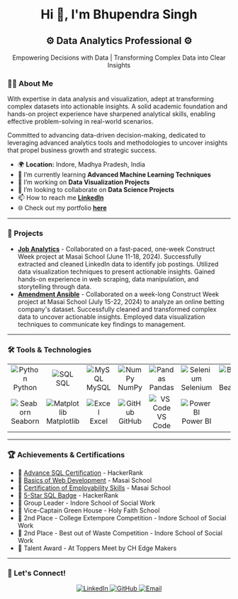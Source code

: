 <!-- Banner or Intro Section -->
<h1 align="center">Hi 👋, I'm Bhupendra Singh</h1>
<!-- <h3 align="center">A passionate Data Analyst turning data into actionable insights</h3>
 -->
<!-- Updated Visual Style Below Name -->

<h2 align="center">⚙️ Data Analytics Professional ⚙️</h2>
<p align="center">Empowering Decisions with Data | Transforming Complex Data into Clear Insights</p>








### 👨‍💻 About Me

With expertise in data analysis and visualization, adept at transforming complex datasets into actionable insights. A solid academic foundation and hands-on project experience have sharpened analytical skills, enabling effective problem-solving in real-world scenarios.

Committed to advancing data-driven decision-making, dedicated to leveraging advanced analytics tools and methodologies to uncover insights that propel business growth and strategic success.

- 🌍 **Location:** Indore, Madhya Pradesh, India
- 🌱 I’m currently learning **Advanced Machine Learning Techniques**
- 🔭 I’m working on **Data Visualization Projects**
- 👯 I’m looking to collaborate on **Data Science Projects**
- 📫 How to reach me **[LinkedIn](https://www.linkedin.com/in/bhupen5235/)**
- 🌐 Check out my portfolio **[here](https://bhupen5235.github.io/)**

---

### 🌟 Projects

- [**Job Analytics**](https://github.com/ajaym007/Pinterest-Pioneers_074) - Collaborated on a fast-paced, one-week Construct Week project at Masai School (June 11-18, 2024). Successfully extracted and cleaned LinkedIn data to identify job postings. Utilized data visualization techniques to present actionable insights. Gained hands-on experience in web scraping, data manipulation, and storytelling through data.
- [**Amendment Ansible**](https://github.com/PrajwalS1234/Amendment_Ansible_047) - Collaborated on a week-long Construct Week project at Masai School (July 15-22, 2024) to analyze an online betting company's dataset. Successfully cleaned and transformed complex data to uncover actionable insights. Employed data visualization techniques to communicate key findings to management.

---



### 🛠️ Tools & Technologies

<table align="center">
  <tr>
    <td align="center" width="100">
      <img src="https://img.icons8.com/color/48/000000/python.png" alt="Python"/><br>Python
    </td>
    <td align="center" width="100">
      <img src="https://img.icons8.com/ios-filled/50/4A90E2/sql.png" alt="SQL"/><br>SQL
    </td>
    <td align="center" width="100">
      <img src="https://img.icons8.com/color/48/000000/mysql-logo.png" alt="MySQL"/><br>MySQL
    </td>
    <td align="center" width="100">
      <img src="https://img.icons8.com/color/48/000000/numpy.png" alt="NumPy"/><br>NumPy
    </td>
    <td align="center" width="100">
      <img src="https://img.icons8.com/color/48/000000/pandas.png" alt="Pandas"/><br>Pandas
    </td>
    <td align="center" width="100">
      <img src="https://img.icons8.com/color/48/4CAF50/selenium-test-automation.png" alt="Selenium"/><br>Selenium
    </td>
    <td align="center" width="100">
      <img src="https://encrypted-tbn0.gstatic.com/images?q=tbn:ANd9GcTLSQQYVMlbG3HWTCTZox22mQFMed6sGk2k7g&s" alt="BeautifulSoup"/><br>BeautifulSoup
    </td>
  </tr>
  <tr>
    <td align="center" width="100">
      <img src="https://seaborn.pydata.org/_static/logo-wide-lightbg.svg" alt="Seaborn"/><br>Seaborn
    </td>
    <td align="center" width="100">
      <img src="https://matplotlib.org/_static/logo_dark.svg" alt="Matplotlib"/><br>Matplotlib
    </td>
    <td align="center" width="100">
      <img src="https://img.icons8.com/color/48/000000/microsoft-excel-2019.png" alt="Excel"/><br>Excel
    </td>
    <td align="center" width="100">
      <img src="https://img.icons8.com/ios-glyphs/50/000000/github.png" alt="GitHub"/><br>GitHub
    </td>
    <td align="center" width="100">
      <img src="https://img.icons8.com/color/48/000000/visual-studio-code-2019.png" alt="VS Code"/><br>VS Code
    </td>
    <td align="center" width="100">
      <img src="https://img.icons8.com/color/48/000000/power-bi.png" alt="Power BI"/><br>Power BI
    </td>
  </tr>
</table>





---

### 🏆 Achievements & Certifications

- 🌟 [Advance SQL Certification](https://www.hackerrank.com/certificates/795b84e89bfd) - HackerRank
- 🌟 [Basics of Web Development](https://certificates.masaischool.com/learn/65fc4379f1c6cee29f486d73) - Masai School
- 🌟 [Certification of Employability Skills](https://certificates.masaischool.com/learn/660653b5f1c6cee29f867d64) - Masai School
- 🌟 [5-Star SQL Badge](https://www.hackerrank.com/profile/bhupen9349) - HackerRank
- 🏅 Group Leader - Indore School of Social Work
- 🏅 Vice-Captain Green House - Holy Faith School
- 🏅 2nd Place - College Extempore Competition - Indore School of Social Work
- 🏅 2nd Place - Best out of Waste Competition - Indore School of Social Work
- 🏅 Talent Award - At Toppers Meet by CH Edge Makers

---

### 🤝 Let's Connect!

<p align="center">
  <a href="https://www.linkedin.com/in/bhupen5235/">
    <img src="https://img.shields.io/badge/LinkedIn-0077B5?style=for-the-badge&logo=linkedin&logoColor=white" alt="LinkedIn" />
  </a>
  <a href="https://github.com/bhupen5235">
    <img src="https://img.shields.io/badge/GitHub-181717?style=for-the-badge&logo=github&logoColor=white" alt="GitHub" />
  </a>
  <a href="mailto:bhupen5235@gmail.com">
    <img src="https://img.shields.io/badge/Email-D14836?style=for-the-badge&logo=gmail&logoColor=white" alt="Email" />
  </a>
</p>
